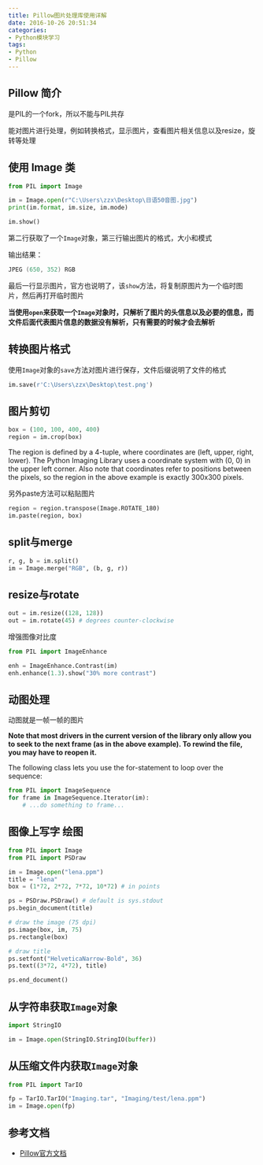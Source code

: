 ```yaml
---
title: Pillow图片处理库使用详解
date: 2016-10-26 20:51:34
categories:
- Python模块学习
tags:
- Python
- Pillow
---
```


## Pillow 简介

是PIL的一个fork，所以不能与PIL共存

能对图片进行处理，例如转换格式，显示图片，查看图片相关信息以及resize，旋转等处理

## 使用 Image 类

```python
from PIL import Image

im = Image.open(r"C:\Users\zzx\Desktop\日语50音图.jpg")
print(im.format, im.size, im.mode)

im.show()
```

第二行获取了一个`Image`对象，第三行输出图片的格式，大小和模式

输出结果：

```powershell
JPEG (650, 352) RGB
```

最后一行显示图片，官方也说明了，该`show`方法，将复制原图片为一个临时图片，然后再打开临时图片

<!-- more -->

**当使用`open`来获取一个`Image`对象时，只解析了图片的头信息以及必要的信息，而文件后面代表图片信息的数据没有解析，只有需要的时候才会去解析**

## 转换图片格式

使用`Image`对象的`save`方法对图片进行保存，文件后缀说明了文件的格式

```python
im.save(r'C:\Users\zzx\Desktop\test.png')
```

## 图片剪切

```python
box = (100, 100, 400, 400)
region = im.crop(box)
```

The region is defined by a 4-tuple, where coordinates are (left, upper, right, lower). The Python Imaging Library uses a coordinate system with (0, 0) in the upper left corner. Also note that coordinates refer to positions between the pixels, so the region in the above example is exactly 300x300 pixels.

另外paste方法可以粘贴图片

```python
region = region.transpose(Image.ROTATE_180)
im.paste(region, box)
```

## split与merge

```python
r, g, b = im.split()
im = Image.merge("RGB", (b, g, r))
```

## resize与rotate

```python
out = im.resize((128, 128))
out = im.rotate(45) # degrees counter-clockwise
```

增强图像对比度

```python
from PIL import ImageEnhance

enh = ImageEnhance.Contrast(im)
enh.enhance(1.3).show("30% more contrast")
```

## 动图处理

动图就是一帧一帧的图片

**Note that most drivers in the current version of the library only allow you to seek to the next frame (as in the above example). To rewind the file, you may have to reopen it.**

The following class lets you use the for-statement to loop over the sequence:

```python
from PIL import ImageSequence
for frame in ImageSequence.Iterator(im):
    # ...do something to frame...
```

## 图像上写字 绘图

```python
from PIL import Image
from PIL import PSDraw

im = Image.open("lena.ppm")
title = "lena"
box = (1*72, 2*72, 7*72, 10*72) # in points

ps = PSDraw.PSDraw() # default is sys.stdout
ps.begin_document(title)

# draw the image (75 dpi)
ps.image(box, im, 75)
ps.rectangle(box)

# draw title
ps.setfont("HelveticaNarrow-Bold", 36)
ps.text((3*72, 4*72), title)

ps.end_document()
```

## 从字符串获取`Image`对象

```python
import StringIO

im = Image.open(StringIO.StringIO(buffer))
```

## 从压缩文件内获取`Image`对象

```python
from PIL import TarIO

fp = TarIO.TarIO("Imaging.tar", "Imaging/test/lena.ppm")
im = Image.open(fp)
```

## 参考文档

- [Pillow官方文档](https://pillow.readthedocs.io/en/3.4.x/index.html)

